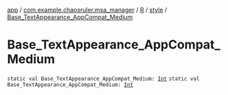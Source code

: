 [app](../../../index.md) / [com.example.chaosruler.msa_manager](../../index.md) / [R](../index.md) / [style](index.md) / [Base_TextAppearance_AppCompat_Medium](.)

# Base_TextAppearance_AppCompat_Medium

`static val Base_TextAppearance_AppCompat_Medium: `[`Int`](https://kotlinlang.org/api/latest/jvm/stdlib/kotlin/-int/index.html)
`static val Base_TextAppearance_AppCompat_Medium: `[`Int`](https://kotlinlang.org/api/latest/jvm/stdlib/kotlin/-int/index.html)
